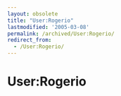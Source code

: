 ```yaml
---
layout: obsolete
title: "User:Rogerio"
lastmodified: '2005-03-08'
permalink: /archived/User:Rogerio/
redirect_from:
  - /User:Rogerio/
---
```


User:Rogerio
============




